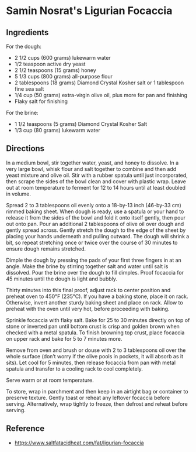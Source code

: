 # Samin Nosrat's Ligurian Focaccia

## Ingredients

For the dough:

* 2 1/2 cups (600 grams) lukewarm water
* 1/2 teaspoon active dry yeast
* 2 1/2 teaspoons (15 grams) honey
* 5 1/3 cups (800 grams) all-purpose flour
* 2 tablespoons (18 grams) Diamond Crystal Kosher salt or 1 tablespoon fine sea salt
* 1/4 cup (50 grams) extra-virgin olive oil, plus more for pan and finishing
* Flaky salt for finishing

For the brine:

* 1 1/2 teaspoons (5 grams) Diamond Crystal Kosher Salt
* 1/3 cup (80 grams) lukewarm water

## Directions

In a medium bowl, stir together water, yeast, and honey to dissolve. In a very large bowl, whisk flour and salt together to combine and then add yeast mixture and olive oil. Stir with a rubber spatula  until just incorporated, then scrape the sides of the bowl clean and cover with plastic wrap. Leave out at room temperature to ferment for 12 to 14 hours until at least doubled in volume.

Spread 2 to 3 tablespoons oil evenly onto a 18-by-13 inch (46-by-33 cm) rimmed baking sheet. When dough is ready, use a spatula or your hand to release it from the sides of the bowl and fold it onto itself gently, then pour out onto pan. Pour an additional 2 tablespoons of olive oil over dough and gently spread across. Gently stretch the dough to the edge of the sheet by placing your hands underneath and pulling outward.  The dough will shrink a bit, so repeat stretching once or twice over the course of 30 minutes to ensure dough remains stretched.  

Dimple the dough by pressing the pads of your first three fingers in at an angle.  Make the brine by stirring together salt and water until salt is dissolved. Pour the brine over the dough to fill dimples.  Proof focaccia for 45 minutes until the dough is light and bubbly.

Thirty minutes into this final proof, adjust rack to center position and preheat oven to 450°F (235°C). If you have a baking stone, place it on rack.  Otherwise, invert another sturdy baking sheet and place on rack.  Allow to preheat with the oven until very hot, before proceeding with baking.

Sprinkle focaccia with flaky salt. Bake for 25 to 30 minutes directly on top of stone or inverted pan until bottom crust is crisp and golden brown when checked with a metal spatula.  To finish browning top crust, place focaccia on upper rack and bake for 5 to 7 minutes more.  

Remove from oven and brush or douse with 2 to 3 tablespoons oil over the whole surface (don’t worry if the olive pools in pockets, it will absorb as it sits). Let cool for 5 minutes, then release focaccia from pan with metal spatula and transfer to a cooling rack to cool completely.

Serve warm or at room temperature.  

To store, wrap in parchment and then keep in an airtight bag or container to preserve texture. Gently toast or reheat any leftover focaccia before serving. Alternatively, wrap tightly to freeze, then defrost and reheat before serving.

## Reference

* <https://www.saltfatacidheat.com/fat/ligurian-focaccia>
